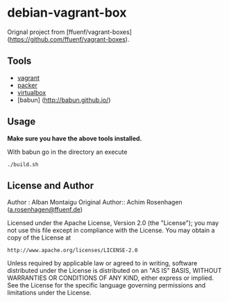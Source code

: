 debian-vagrant-box
==================
Orignal project from [ffuenf/vagrant-boxes] (https://github.com/ffuenf/vagrant-boxes).

Tools
-----

* [vagrant](http://vagrantup.com)
* [packer](http://packer.io)
* [virtualbox](https://www.virtualbox.org/)
* [babun] (http://babun.github.io/)

Usage
-----

**Make sure you have the above tools installed.**

With babun go in the directory an execute

```
./build.sh
```

License and Author
------------------

Author : Alban Montaigu
Original Author:: Achim Rosenhagen (a.rosenhagen@ffuenf.de)

Licensed under the Apache License, Version 2.0 (the "License");
you may not use this file except in compliance with the License.
You may obtain a copy of the License at

    http://www.apache.org/licenses/LICENSE-2.0

Unless required by applicable law or agreed to in writing, software
distributed under the License is distributed on an "AS IS" BASIS,
WITHOUT WARRANTIES OR CONDITIONS OF ANY KIND, either express or implied.
See the License for the specific language governing permissions and
limitations under the License.
